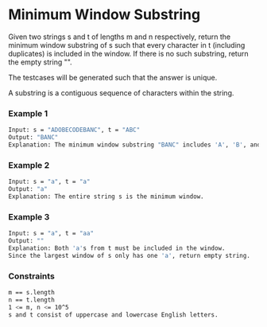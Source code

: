 # Minimum Window Substring

Given two strings s and t of lengths m and n respectively, return the minimum window substring of s such that every character in t (including duplicates) is included in the window. If there is no such substring, return the empty string "".

The testcases will be generated such that the answer is unique.

A substring is a contiguous sequence of characters within the string.

### Example 1
```sh
Input: s = "ADOBECODEBANC", t = "ABC"
Output: "BANC"
Explanation: The minimum window substring "BANC" includes 'A', 'B', and 'C' from string t.
```

### Example 2
```sh
Input: s = "a", t = "a"
Output: "a"
Explanation: The entire string s is the minimum window.
```

### Example 3
```sh
Input: s = "a", t = "aa"
Output: ""
Explanation: Both 'a's from t must be included in the window.
Since the largest window of s only has one 'a', return empty string.
```

### Constraints
```sh
m == s.length
n == t.length
1 <= m, n <= 10^5
s and t consist of uppercase and lowercase English letters.
```
